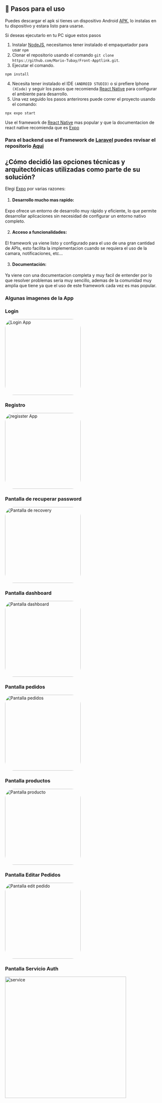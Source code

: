 ## 🚀 Pasos para el uso

Puedes descargar el apk si tienes un dispositivo Android [APK](https://drive.google.com/file/d/1XA4L8ep2tFpinrRGBIxQr65B2qVU_pjS/view?usp=sharing), lo instalas en tu dispositivo y estara listo para usarse.

Si deseas ejecutarlo en tu PC sigue estos pasos

1. Instalar [NodeJS](https://nodejs.org/en/), necesitamos tener instalado el empaquetador para usar `npm`
2. Clonar el repositorio usando el comando `git clone https://github.com/Mario-Tubay/Front-Apptlink.git`.
3. Ejecutar el comando.
```bash
npm install
```
4. Necesita tener instalado el IDE `(ANDROID STUDIO)` o si prefiere Iphone `(XCode)` y seguir los pasos que recomienda [React Native](https://reactnative.dev/docs/set-up-your-environment) para configurar el ambiente para desarrollo.
5. Una vez seguido los pasos anterirores puede correr el proyecto usando el comando:
```bash
npx expo start 
```

Use el framework de [React Native](https://reactnative.dev/) mas popular y que la documentacion de react native recomienda que es [Expo](https://docs.expo.dev/) 

### Para el backend use el Framework de [Laravel](https://laravel.com/) puedes revisar el repositorio [Aqui](https://github.com/Mario-Tubay/back-apptlink.git)

## ¿Cómo decidió las opciones técnicas y arquitectónicas utilizadas como parte de su solución?
Elegi [Expo](https://docs.expo.dev/)  por varias razones:
1. #### Desarrollo mucho mas rapido:
 Expo ofrece un entorno de desarrollo muy rápido y eficiente, lo que permite desarrollar aplicaciones sin necesidad de configurar un entorno nativo completo.

2. #### Acceso a funcionalidades: 
El framework ya viene listo y configurado para el uso de una gran cantidad de APIs, esto facilita la implementacion cuando se requiera el uso de la camara, notificaciones, etc...

3. #### Documentación:
Ya viene con una documentacion completa y muy facil de entender por lo que resolver problemas seria muy sencillo, ademas de la comunidad muy amplia que tiene ya que el uso de este framework cada vez es mas popular.

### Algunas imagenes de la App 

### Login

<img src="assets/capturas/login.png" alt="Login App" width="250" style="border-radius: 30px" />


### Registro
<img src="assets/capturas/register.png" alt="regisster App" width="250" style="border-radius: 30px" />


### Pantalla de recuperar password
<img src="assets/capturas/recovery.png" alt="Pantalla de recovery" width="250" style="border-radius: 30px" />

### Pantalla dashboard
<img src="assets/capturas/dashboard.png" alt="Pantalla dashboard" width="250" style="border-radius: 30px" />

### Pantalla pedidos
<img src="assets/capturas/pedidos.png" alt="Pantalla pedidos" width="250" style="border-radius: 30px" />

### Pantalla productos
<img src="assets/capturas/productos.png" alt="Pantalla producto" width="250" style="border-radius: 30px" />

### Pantalla Editar Pedidos
<img src="assets/capturas/edit_pedido.png" alt="Pantalla edit pedido" width="250" style="border-radius: 30px" />


### Pantalla Servicio Auth
<img src="assets/capturas/authService.png" alt="service" width="400" />

